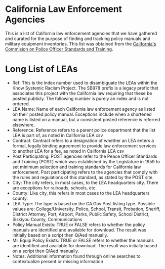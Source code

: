 # California Law Enforcement Agencies
This is a list of California law enforcement agencies that we have gathered and curated for the purpose of finding and tracking policy manuals and military equipment inventories. This list was obtained from the [California's Commision on Police Officer Standards and Training](https://post.ca.gov/le-agencies).

# Long List of LEAs
- Ref: This is the index number used to disambiguate the LEAs within the Know Systemic Racism Project. The SB978 prefix is a legacy prefix that associates this project with the California law requiring that these be posted publicly. The following number is purely an index and is not ordered. 
- LEA Name: Name of each California law enforcement agency as listed on their posted policy manual. Exceptions include when a shortened name is listed on a manual, but a consistent posted reference is referred elsewhere.
- Reference: Reference refers to a parent police department that the list LEA is part of, as noted in California LEA csv
- Contract: Contract refers to a designation of whether an LEA enters a formal, legally binding agreement to provide law enforcement services to another LEA for a fee, as noted in California LEA csv
- Post Participating: POST agencies refer to the Peace Officer Standards and Training (POST) which was established by the Legislature in 1959 to set minimum selection and training standards for California law enforcement. Post participating refers to the agencies that comply with the rules and regulations of this standard, as stated by the POST site.
- City: The city refers, in most cases, to the LEA headquarters city. There are exceptions for railroads, schools, etc.
- County: Like city, this refers in most cases to the LEA headquarters county.
- LEA Type: The type is based on the CA.Gov Post listing type. Possible values are: College/University, Police, School, Transit, Probation, Sheriff, District Attorney, Port, Airport, Parks, Public Safety, School District, Siskiyou County, Communications
- Policy Manual Exists: TRUE or FALSE refers to whether the policy manuals are identified and available for download. The result was initially based on a script then Q/Aed manually.
- Mil Equip Policy Exists: TRUE or FALSE refers to whether the manuals are identified and available for download. The result was initially based on a script then Q/Aed manually.
- Notes: Additional information found through online searches to contextualize present or missing information


